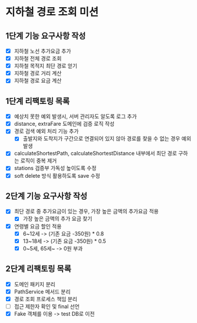 # 지하철 경로 조회 미션 

## 1단계 기능 요구사항 작성

- [x] 지하철 노선 추가요금 추가
- [x] 지하철 전체 경로 조회
- [x] 지하철 목적지 최단 경로 얻기
- [x] 지하철 경로 거리 계산
- [x] 지하철 경로 요금 계산

## 1단계 리팩토링 목록
- [x] 예상치 못한 예외 발생시, 서버 관리자도 알도록 로그 추가
- [x] distance, extraFare 도메인에 검증 로직 작성
- [x] 경로 검색 예외 처리 기능 추가
  - [x] 출발지와 도착지가 구간으로 연결되어 있지 않아 경로를 찾을 수 없는 경우 예외 발생
- [x] calculateShortestPath, calculateShortestDistance 내부에서 최단 경로 구하는 로직이 중복 제거
- [x] stations 검증부 가독성 높이도록 수정
- [x] soft delete 방식 활용하도록 save 수정

## 2단계 기능 요구사항 작성
- [x] 최단 경로 중 추가요금이 있는 경우, 가장 높은 금액의 추가요금 적용
  - [x] 가장 높은 금액의 추가 요금 찾기
- [x] 연령별 요금 할인 적용
  - [x] 6~12세 -> (기존 요금 -350원) * 0.8
  - [x] 13~18세 -> (기존 요금 -350원) * 0.5
  - [x] 0~5세, 65세~ -> 0원 부과

## 2단계 리팩토링 목록
- [x] 도메인 패키지 분리
- [x] PathService 메서드 분리
- [x] 경로 조회 프로세스 책임 분리
- [ ] 접근 제한자 확인 및 final 선언
- [x] Fake 객체를 이용 -> test DB로 이전